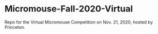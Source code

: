 # Micromouse-Fall-2020-Virtual
Repo for the Virtual Micromouse Competition on Nov. 21, 2020, hosted by Princeton.
